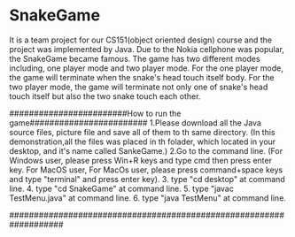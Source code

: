# SnakeGame
It is a team project for our CS151(object oriented design) course and the project was implemented by Java.
Due to the Nokia cellphone was popular, the SnakeGame became famous. 
The game has two different modes including, one player mode and two player mode. 
For the one player mode, the game will terminate when the snake's head touch itself body. 
For the two player mode, the game will terminate not only one of snake's head touch itself but also the two snake touch each other.


########################How to run the game########################
    1.Please download all the Java source files, picture file and save all of them to th same directory. (In this demonstration,all the files was placed in th folader, which located in your desktop, and it's name called SankeGame.)
    2.Go to the command line. (For Windows user, please press Win+R keys and type cmd then press enter key. For MacOS user, For MacOs user, please press command+space keys and type "terminal" and press enter key).
    3. type "cd desktop" at command line.
    4. type "cd SnakeGame" at command line.
    5. type "javac TestMenu.java" at command line.
    6. type "java TestMenu" at command line.
   
###################################################################
